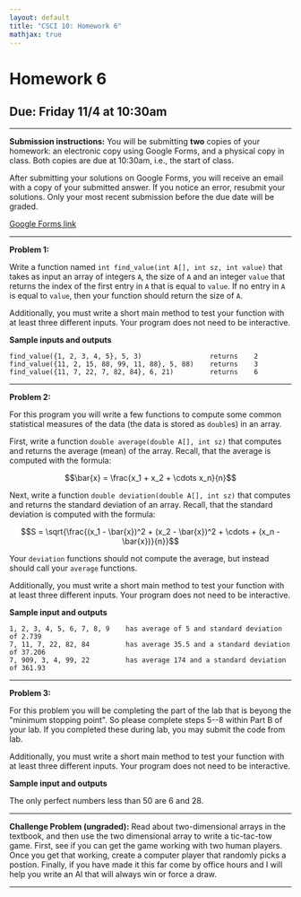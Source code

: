 ```yaml
---
layout: default
title: "CSCI 10: Homework 6"
mathjax: true
---
```


# Homework 6

## Due: Friday 11/4 at 10:30am

---

__Submission instructions:__ You will be submitting __two__ copies of your
homework: an electronic copy using Google Forms, and a physical copy in class.
Both copies are due at 10:30am, i.e., the start of class.

After submitting your solutions on Google Forms, you will receive an email with
a copy of your submitted answer. If you notice an error, resubmit your solutions.
Only your most recent submission before the due date will be graded.

[Google Forms link](https://docs.google.com/a/scu.edu/forms/d/e/1FAIpQLSeW-Jk6c3mNoUI72a76Ck-enNF0NosrJ_0-CYPfz6yKnVQX5A/viewform)

---

__Problem 1:__

Write a function named `int find_value(int A[], int sz, int value)` that takes as input an array of integers `A`, the size of `A`
and an integer `value` that returns the index of the first entry in `A` that is
equal to `value`. If no entry in `A` is equal to `value`, then your function
should return the size of `A`.

Additionally, you must write a short main method to test your function with at
least three different inputs. Your program does not need to be interactive.

__Sample inputs and outputs__

```
find_value({1, 2, 3, 4, 5}, 5, 3)                 returns    2
find_value({11, 2, 15, 88, 99, 11, 88}, 5, 88)    returns    3
find_value({11, 7, 22, 7, 82, 84}, 6, 21)         returns    6
```

---

__Problem 2:__

For this program you will write a few functions to compute some common statistical
measures of the data (the data is stored as `double`s) in an array.

First, write a function `double average(double A[], int sz)` that computes and returns the average (mean)
of the array. Recall, that the average is computed with the formula:

$$\bar{x} = \frac{x_1 + x_2 + \cdots x_n}{n}$$

Next, write a function `double deviation(double A[], int sz)` that computes and returns the standard deviation
of an array. Recall, that the standard deviation is computed with the formula:

$$S = \sqrt{\frac{(x_1 - \bar{x})^2 + (x_2 - \bar{x})^2 + \cdots + (x_n - \bar{x})}{n}}$$

Your `deviation` functions should not compute the average, but instead should call
your `average` functions.

Additionally, you must write a short main method to test your function with at
least three different inputs. Your program does not need to be interactive.

__Sample input and outputs__

```
1, 2, 3, 4, 5, 6, 7, 8, 9    has average of 5 and standard deviation of 2.739
7, 11, 7, 22, 82, 84         has average 35.5 and a standard deviation of 37.206
7, 909, 3, 4, 99, 22         has average 174 and a standard deviation of 361.93
```

---

__Problem 3:__

For this problem you will be completing the part of the lab that is beyong the
"minimum stopping point". So please complete steps 5--8 within Part B of your
lab. If you completed these during lab, you may submit the code from lab.

Additionally, you must write a short main method to test your function with at
least three different inputs. Your program does not need to be interactive.

__Sample input and outputs__

The only perfect numbers less than 50 are 6 and 28.

---

__Challenge Problem (ungraded):__ Read about two-dimensional arrays in the
textbook, and then use the two dimensional array to write a tic-tac-tow game.
First, see if you can get the game working with two human players. Once you get
that working, create a computer player that randomly picks a postion. Finally, if
you have made it this far come by office hours and I will help you write an AI
that will always win or force a draw.

---
